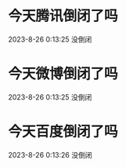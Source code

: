 # 今天腾讯倒闭了吗

2023-8-26 0:13:25 没倒闭

# 今天微博倒闭了吗

2023-8-26 0:13:25 没倒闭

# 今天百度倒闭了吗

2023-8-26 0:13:26 没倒闭

